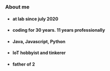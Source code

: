 ### About me
- #### at lab since july 2020
- #### coding for 30 years. 11 years professionally
- #### Java, Javascript, Python
- #### IoT hobbyist and tinkerer
- #### father of 2